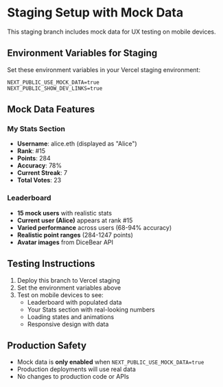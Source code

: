 # Staging Setup with Mock Data

This staging branch includes mock data for UX testing on mobile devices.

## Environment Variables for Staging

Set these environment variables in your Vercel staging environment:

```
NEXT_PUBLIC_USE_MOCK_DATA=true
NEXT_PUBLIC_SHOW_DEV_LINKS=true
```

## Mock Data Features

### My Stats Section
- **Username**: alice.eth (displayed as "Alice")
- **Rank**: #15
- **Points**: 284
- **Accuracy**: 78%
- **Current Streak**: 7
- **Total Votes**: 23

### Leaderboard
- **15 mock users** with realistic stats
- **Current user (Alice)** appears at rank #15
- **Varied performance** across users (68-94% accuracy)
- **Realistic point ranges** (284-1247 points)
- **Avatar images** from DiceBear API

## Testing Instructions

1. Deploy this branch to Vercel staging
2. Set the environment variables above
3. Test on mobile devices to see:
   - Leaderboard with populated data
   - Your Stats section with real-looking numbers
   - Loading states and animations
   - Responsive design with data

## Production Safety

- Mock data is **only enabled** when `NEXT_PUBLIC_USE_MOCK_DATA=true`
- Production deployments will use real data
- No changes to production code or APIs

